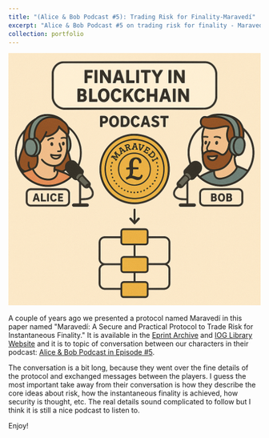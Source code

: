 ```yaml
---
title: "(Alice & Bob Podcast #5): Trading Risk for Finality-Maravedí"
excerpt: "Alice & Bob Podcast #5 on trading risk for finality - Maravedí.<br/><img src='/images/portfolio/2025-07-11/episode-five.png' width='500'>"
collection: portfolio
---
```


![](/images/portfolio/2025-07-11/episode-five.png)

A couple of years ago we presented a protocol named Maravedí in this paper named "Maravedí: A Secure and Practical Protocol to Trade Risk for Instantaneous Finality."  It is available in the [Eprint Archive](https://eprint.iacr.org/2023/183.pdf)  and [IOG Library Website](https://iohk.io/jp/research/library/papers/maravedi-a-secure-and-practical-protocol-to-trade-risk-for-instantaneous-finality/) and it is to topic of conversation between our characters in their podcast: [Alice & Bob Podcast in Episode #5](https://youtu.be/W38drdt2xbY).

The conversation is a bit long, because they went over the fine details of the protocol and exchanged messages between the players. I guess the most important take away from their conversation is how they describe the core ideas about risk, how the instantaneous finality is achieved, how security is thought, etc. The real details sound complicated to follow but I think it is still a nice podcast to listen to.


Enjoy!





